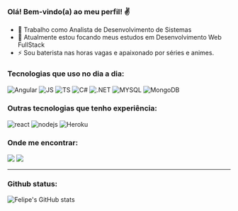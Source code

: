 ### Olá! Bem-vindo(a) ao meu perfil! ✌️

- 🔭 Trabalho como Analista de Desenvolvimento de Sistemas
- 🌱 Atualmente estou focando meus estudos em Desenvolvimento Web FullStack
- ⚡ Sou baterista nas horas vagas e apaixonado por séries e animes.

### Tecnologias que uso no dia a dia:

<div style="display: inline_block">
  <img align="center" alt="Angular" src="https://img.shields.io/badge/Angular-DD0031?style=for-the-badge&logo=angular&logoColor=white" />
  <img align="center" alt="JS" src="https://img.shields.io/badge/JavaScript-F7DF1E?style=for-the-badge&logo=javascript&logoColor=black" />
  <img align="center" alt="TS" src="https://img.shields.io/badge/TypeScript-007ACC?style=for-the-badge&logo=typescript&logoColor=white" />
  <img align="center" alt="C#" src="https://img.shields.io/badge/C%23-239120?style=for-the-badge&logo=c-sharp&logoColor=white" />
  <img align="center" alt=".NET" src="https://img.shields.io/badge/.NET-5C2D91?style=for-the-badge&logo=.net&logoColor=white" />
  <img align="center" alt="MYSQL" src="https://img.shields.io/badge/MySQL-00000F?style=for-the-badge&logo=mysql&logoColor=white"/>
  <img align="center" alt="MongoDB" src="https://img.shields.io/badge/MongoDB-4EA94B?style=for-the-badge&logo=mongodb&logoColor=white"/>
</div>

### Outras tecnologias que tenho experiência:

<div style="display: inline_block">
  <img align="center" alt="react" src="https://img.shields.io/badge/React-20232A?style=for-the-badge&logo=react&logoColor=61DAFB" />
  <img align="center" alt="nodejs" src="https://img.shields.io/badge/Node.js-43853D?style=for-the-badge&logo=node.js&logoColor=white" />
  <img align="center" alt="Heroku" src="https://img.shields.io/badge/Heroku-430098?style=for-the-badge&logo=heroku&logoColor=white"/>
</div>

### Onde me encontrar:

<div>
  <a href="https://www.linkedin.com/in/felipemarques06/" target='_blank'><img src='https://img.shields.io/badge/LinkedIn-0077B5?style=for-the-badge&logo=linkedin&logoColor=white'></a>
  <a href="https://mail.google.com/mail/u/0/?fs=1&to=felipemph2@gmail.com&su=&body=&bcc=&tf=cm" target='_blank'><img src='https://img.shields.io/badge/Gmail-D14836?style=for-the-badge&logo=gmail&logoColor=white'></a><hr>
</div>

### Github status:
 ![Felipe's GitHub stats](https://github-readme-stats.vercel.app/api?username=FelipeMarques06&show_icons=true&theme=gotham)




